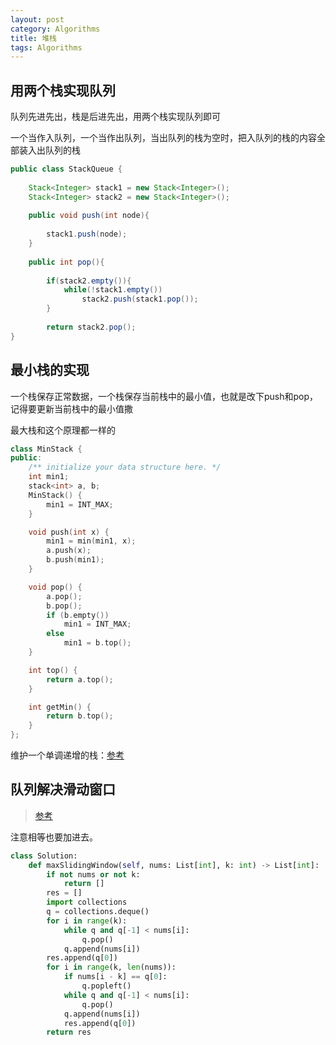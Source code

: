 ```yaml
---
layout: post
category: Algorithms
title: 堆栈
tags: Algorithms
---
```


## 用两个栈实现队列

队列先进先出，栈是后进先出，用两个栈实现队列即可

一个当作入队列，一个当作出队列，当出队列的栈为空时，把入队列的栈的内容全部装入出队列的栈


```java
public class StackQueue {
    
    Stack<Integer> stack1 = new Stack<Integer>();
    Stack<Integer> stack2 = new Stack<Integer>();
    
    public void push(int node){
        
        stack1.push(node);
    }
    
    public int pop(){
        
        if(stack2.empty()){
            while(!stack1.empty())
                stack2.push(stack1.pop());
        }
        
        return stack2.pop();
}
```


## 最小栈的实现

一个栈保存正常数据，一个栈保存当前栈中的最小值，也就是改下push和pop，记得要更新当前栈中的最小值撒

最大栈和这个原理都一样的

```c++
class MinStack {
public:
	/** initialize your data structure here. */
	int min1;
	stack<int> a, b;
	MinStack() {
		min1 = INT_MAX;
	}

	void push(int x) {
		min1 = min(min1, x);
		a.push(x);
		b.push(min1);
	}

	void pop() {
		a.pop();
		b.pop();
		if (b.empty())
			min1 = INT_MAX;
		else
			min1 = b.top();
	}

	int top() {
		return a.top();
	}

	int getMin() {
		return b.top();
	}
};
```



维护一个单调递增的栈：[参考](https://leetcode-cn.com/problems/bao-han-minhan-shu-de-zhan-lcof/solution/mian-shi-ti-30-bao-han-minhan-shu-de-zhan-fu-zhu-z/)



## 队列解决滑动窗口

> [参考](https://leetcode-cn.com/problems/hua-dong-chuang-kou-de-zui-da-zhi-lcof/solution/mian-shi-ti-59-i-hua-dong-chuang-kou-de-zui-da-1-6/)

注意相等也要加进去。

```python
class Solution:
    def maxSlidingWindow(self, nums: List[int], k: int) -> List[int]:
        if not nums or not k:
            return []
        res = []
        import collections
        q = collections.deque()
        for i in range(k):
            while q and q[-1] < nums[i]:
                q.pop()
            q.append(nums[i])
        res.append(q[0])
        for i in range(k, len(nums)):
            if nums[i - k] == q[0]:
                q.popleft()
            while q and q[-1] < nums[i]:
                q.pop()
            q.append(nums[i])
            res.append(q[0])
        return res
```


